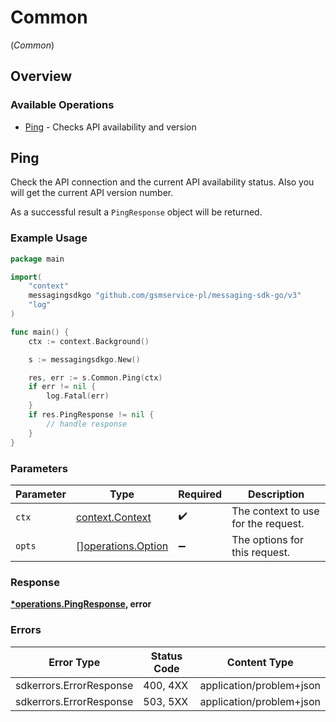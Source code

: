 # Common
(*Common*)

## Overview

### Available Operations

* [Ping](#ping) - Checks API availability and version

## Ping

Check the API connection and the current API availability status. Also you will get the current API version number.

As a successful result a `PingResponse` object will be returned.

### Example Usage

```go
package main

import(
	"context"
	messagingsdkgo "github.com/gsmservice-pl/messaging-sdk-go/v3"
	"log"
)

func main() {
    ctx := context.Background()

    s := messagingsdkgo.New()

    res, err := s.Common.Ping(ctx)
    if err != nil {
        log.Fatal(err)
    }
    if res.PingResponse != nil {
        // handle response
    }
}
```

### Parameters

| Parameter                                                | Type                                                     | Required                                                 | Description                                              |
| -------------------------------------------------------- | -------------------------------------------------------- | -------------------------------------------------------- | -------------------------------------------------------- |
| `ctx`                                                    | [context.Context](https://pkg.go.dev/context#Context)    | :heavy_check_mark:                                       | The context to use for the request.                      |
| `opts`                                                   | [][operations.Option](../../models/operations/option.md) | :heavy_minus_sign:                                       | The options for this request.                            |

### Response

**[*operations.PingResponse](../../models/operations/pingresponse.md), error**

### Errors

| Error Type               | Status Code              | Content Type             |
| ------------------------ | ------------------------ | ------------------------ |
| sdkerrors.ErrorResponse  | 400, 4XX                 | application/problem+json |
| sdkerrors.ErrorResponse  | 503, 5XX                 | application/problem+json |
